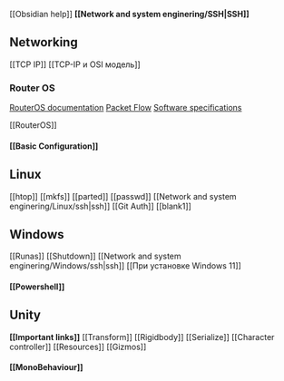 [[Obsidian help]]
**[[Network and system enginering/SSH|SSH]]**
## Networking
[[TCP IP]]
[[TCP-IP и OSI модель]]
### Router OS
[RouterOS documentation](https://help.mikrotik.com/docs/spaces/ROS/pages/328059/RouterOS)
[Packet Flow](https://help.mikrotik.com/docs/spaces/ROS/pages/328059/RouterOS)
[Software specifications](https://help.mikrotik.com/docs/spaces/ROS/pages/19136707/Software+Specifications)

[[RouterOS]]
#### [[Basic Configuration]]
## Linux
[[htop]]
[[mkfs]]
[[parted]]
[[passwd]]
[[Network and system enginering/Linux/ssh|ssh]]
[[Git Auth]]
[[blank1]]
## Windows
[[Runas]]
[[Shutdown]]
[[Network and system enginering/Windows/ssh|ssh]]
[[При установке Windows 11]]
#### [[Powershell]]
## Unity
**[[Important links]]**
[[Transform]]
[[Rigidbody]]
[[Serialize]]
[[Character controller]]
[[Resources]]
[[Gizmos]]
#### [[MonoBehaviour]]